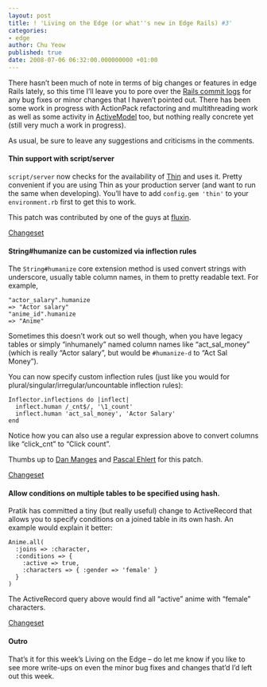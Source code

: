 ```yaml
---
layout: post
title: ! 'Living on the Edge (or what''s new in Edge Rails) #3'
categories:
- edge
author: Chu Yeow
published: true
date: 2008-07-06 06:32:00.000000000 +01:00
---
```

<p>There hasn&#8217;t been much of note in terms of big changes or features in edge Rails lately, so this time I&#8217;ll leave you to pore over the <a href="http://github.com/rails/rails/commits/master">Rails commit logs</a> for any bug fixes or minor changes that I haven&#8217;t pointed out. There has been some work in progress with ActionPack refactoring and multithreading work as well as some activity in <a href="http://github.com/rails/rails/tree/master/activemodel">ActiveModel</a> too, but nothing really concrete yet (still very much a work in progress).</p>
<p>As usual, be sure to leave any suggestions and criticisms in the comments.</p>
<h4>Thin support with script/server</h4>
<p><code>script/server</code> now checks for the availability of <a href="http://code.macournoyer.com/thin/">Thin</a> and uses it. Pretty convenient if you are using Thin as your production server (and want to run the same when developing). You&#8217;ll have to add <code>config.gem 'thin'</code> to your <code>environment.rb</code> first to get this to work.</p>
<p>This patch was contributed by one of the guys at <a href="http://fluxin.com/">fluxin</a>.</p>
<p><a href="http://github.com/rails/rails/commit/a93ea88c0623b4f65af98c0eb55924c335bb3ac1">Changeset</a></p>
<h4>String#humanize can be customized via inflection rules</h4>
<p>The <code>String#humanize</code> core extension method is used convert strings with underscore, usually table column names, in them to pretty readable text. For example,</p>
<pre><code class="ruby">"actor_salary".humanize
=&gt; "Actor salary"
"anime_id".humanize
=&gt; "Anime"</code></pre>
<p>Sometimes this doesn&#8217;t work out so well though, when you have legacy tables or simply &#8220;inhumanely&#8221; named column names like &#8220;act_sal_money&#8221; (which is really &#8220;Actor salary&#8221;, but would be <code>#humanize-d</code> to &#8220;Act Sal Money&#8221;).</p>
<p>You can now specify custom inflection rules (just like you would for plural/singular/irregular/uncountable inflection rules):</p>
<pre><code class="ruby">Inflector.inflections do |inflect|
  inflect.human /_cnt$/, '\1_count'
  inflect.human 'act_sal_money', 'Actor Salary'
end</code></pre>
<p>Notice how you can also use a regular expression above to convert columns like &#8220;click_cnt&#8221; to &#8220;Click count&#8221;.</p>
<p>Thumbs up to <a href="http://www.dcmanges.com/">Dan Manges</a> and <a href="http://rails.lighthouseapp.com/users/19954">Pascal Ehlert</a> for this patch.</p>
<p><a href="http://github.com/rails/rails/commit/4f75840d72b96fff34d65b59480da7d6c7494120">Changeset</a></p>
<h4>Allow conditions on multiple tables to be specified using hash.</h4>
<p>Pratik has committed a tiny (but really useful) change to ActiveRecord that allows you to specify conditions on a joined table in its own hash. An example would explain it better:</p>
<pre><code class="ruby">Anime.all(
  :joins =&gt; :character,
  :conditions =&gt; {
    :active =&gt; true,
    :characters =&gt; { :gender =&gt; 'female' }
  }
)
</code></pre>
<p>The ActiveRecord query above would find all &#8220;active&#8221; anime with &#8220;female&#8221; characters.</p>
<p><a href="http://github.com/rails/rails/commit/cd994eff9a343df376bfaec59de5b24a2ab51256">Changeset</a></p>
<h4>Outro</h4>
<p>That&#8217;s it for this week&#8217;s Living on the Edge &#8211; do let me know if you like to see more write-ups on even the minor bug fixes and changes that&#8217;d I&#8217;d left out this week.</p>